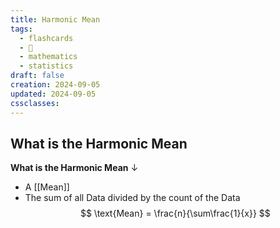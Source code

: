 ```yaml
---
title: Harmonic Mean
tags:
  - flashcards
  - 🌱
  - mathematics
  - statistics
draft: false
creation: 2024-09-05
updated: 2024-09-05
cssclasses: 
---
```

## What is the Harmonic Mean

**What is the Harmonic Mean**
↓
- A [[Mean]]
- The sum of all Data divided by the count of the Data
$$
\text{Mean} = \frac{n}{\sum\frac{1}{x}}
$$
<!--SR:!2024-12-13,4,270-->
